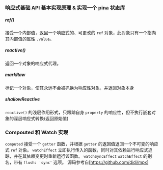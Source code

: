 ### 响应式基础 API 基本实现原理 & 实现一个 pina 状态库
##### ref()​
接受一个内部值，返回一个响应式的、可更改的 `ref` 对象，此对象只有一个指向其内部值的属性 `.value`。
##### reactive()​
返回一个对象的响应式代理。
##### markRaw
标记一个对象，使其永远不会被抓换为响应性对象，并返回对象本身
##### shallowReactive
`reactive()` 的浅层作用形式，只跟踪自身 `property` 的响应性，但不执行嵌套对象的深层响应式转换(返回原始值)
### Compouted 和 Watch 实现
`computed`
接受一个 `getter` 函数，并根据 `getter` 的返回值返回一个不可变的响应式 `ref` 对象。
`watchEffect`
立即执行传入的函数，同时对其依赖进行响应式追踪，并在其依赖变更时重新运行该函数。
`watchSyncEffect`
`watchEffect` 的别名，带有 `flush: 'sync'` 选项。
源码参考自[https://github.com/didi/mpx]